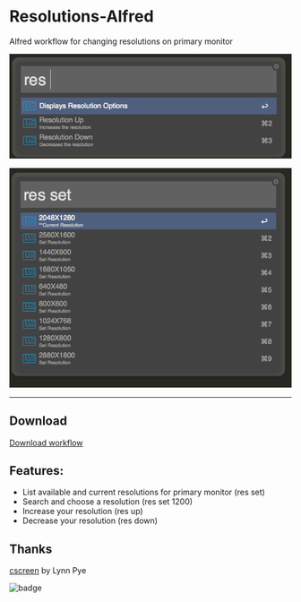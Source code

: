 Resolutions-Alfred
==================

Alfred workflow for changing resolutions on primary monitor

![Actions](img2.png "Alfred Actions")

![Set Resolution](img1.png "Set Resolution")

------

## Download

[Download workflow](https://github.com/taylorludwig/Resolutions-Alfred/raw/master/Set%20Resolutions.alfredworkflow)



## Features: 

* List available and current resolutions for primary monitor (res set)
* Search and choose a resolution (res set 1200)
* Increase your resolution (res up)
* Decrease your resolution (res down)

## Thanks
[cscreen](http://www.pyehouse.com/cscreen/) by Lynn Pye

![badge](https://d2weczhvl823v0.cloudfront.net/taylorludwig/Resolutions-Alfred/trend.png "badge")